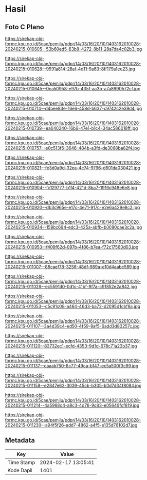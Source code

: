 # Hasil

## Foto C Plano

https://sirekap-obj-formc.kpu.go.id/5cae/pemilu/pdpr/14/03/16/20/10/1403162010028-20240215-010605--53b60ed5-83b8-4272-8b11-28a7da4c02b3.jpg

https://sirekap-obj-formc.kpu.go.id/5cae/pemilu/pdpr/14/03/16/20/10/1403162010028-20240215-010628--9991a814-28af-4d11-9a63-8ff179a1ee23.jpg

https://sirekap-obj-formc.kpu.go.id/5cae/pemilu/pdpr/14/03/16/20/10/1403162010028-20240215-010645--0ea50958-e97b-435f-aa3b-a7a8690572cf.jpg

https://sirekap-obj-formc.kpu.go.id/5cae/pemilu/pdpr/14/03/16/20/10/1403162010028-20240215-010714--d4bee83e-16e6-458d-b637-c9742c2e39d4.jpg

https://sirekap-obj-formc.kpu.go.id/5cae/pemilu/pdpr/14/03/16/20/10/1403162010028-20240215-010739--ea040240-16b6-47e1-b1c4-34ac586018ff.jpg

https://sirekap-obj-formc.kpu.go.id/5cae/pemilu/pdpr/14/03/16/20/10/1403162010028-20240215-010757--e0c513f5-3646-484b-a3fd-de3068ba82f4.jpg

https://sirekap-obj-formc.kpu.go.id/5cae/pemilu/pdpr/14/03/16/20/10/1403162010028-20240215-010821--fe3d0a9d-32ea-4c74-9796-d601da030421.jpg

https://sirekap-obj-formc.kpu.go.id/5cae/pemilu/pdpr/14/03/16/20/10/1403162010028-20240215-010904--fc129777-b1f4-421d-8ba7-1916c948e6e8.jpg

https://sirekap-obj-formc.kpu.go.id/5cae/pemilu/pdpr/14/03/16/20/10/1403162010028-20240215-010920--db3c965e-e17c-4e71-917c-e2e6a429e8c2.jpg

https://sirekap-obj-formc.kpu.go.id/5cae/pemilu/pdpr/14/03/16/20/10/1403162010028-20240215-010934--159bc694-edc3-425a-abfb-b0080cae3c2a.jpg

https://sirekap-obj-formc.kpu.go.id/5cae/pemilu/pdpr/14/03/16/20/10/1403162010028-20240215-010953--f409f62d-097b-4f86-b7ea-f72c17560d03.jpg

https://sirekap-obj-formc.kpu.go.id/5cae/pemilu/pdpr/14/03/16/20/10/1403162010028-20240215-011007--88caef78-3256-48df-989a-e10d4aabc589.jpg

https://sirekap-obj-formc.kpu.go.id/5cae/pemilu/pdpr/14/03/16/20/10/1403162010028-20240215-011026--ec5591d0-0d1c-41bf-9f7a-c91852e2a842.jpg

https://sirekap-obj-formc.kpu.go.id/5cae/pemilu/pdpr/14/03/16/20/10/1403162010028-20240215-011053--c5c91c08-a464-46d3-ba72-d2095d1cbf6a.jpg

https://sirekap-obj-formc.kpu.go.id/5cae/pemilu/pdpr/14/03/16/20/10/1403162010028-20240215-011107--3a4d39c4-ed50-4f59-8af5-6add3d83257c.jpg

https://sirekap-obj-formc.kpu.go.id/5cae/pemilu/pdpr/14/03/16/20/10/1403162010028-20240215-011120--83732ec1-ecfd-4353-9d1d-678c71a23b37.jpg

https://sirekap-obj-formc.kpu.go.id/5cae/pemilu/pdpr/14/03/16/20/10/1403162010028-20240215-011137--caaab750-8c77-49ca-b147-ec5a500f3c99.jpg

https://sirekap-obj-formc.kpu.go.id/5cae/pemilu/pdpr/14/03/16/20/10/1403162010028-20240215-011158--e2847e63-3039-45cb-b305-b0d7d34f8084.jpg

https://sirekap-obj-formc.kpu.go.id/5cae/pemilu/pdpr/14/03/16/20/10/1403162010028-20240215-011214--4a5968c4-a8c3-4d78-9c83-e05649fcf819.jpg

https://sirekap-obj-formc.kpu.go.id/5cae/pemilu/pdpr/14/03/16/20/10/1403162010028-20240215-011230--a94f5f26-add7-4862-a4f5-e135d76102d7.jpg


## Metadata

| Key        | Value               |
| ---------- | ------------------- |
| Time Stamp | 2024-02-17 13:05:41 |
| Kode Dapil | 1401                |



